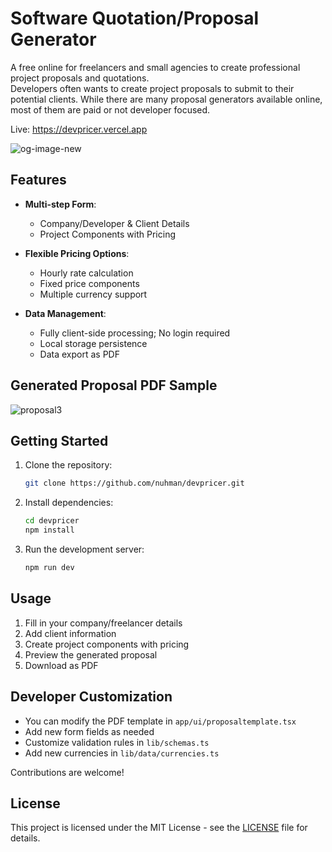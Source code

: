 # Software Quotation/Proposal Generator
  
A free online for freelancers and small agencies to create professional project proposals and quotations.   
Developers often wants to create project proposals to submit to their potential clients. While there are many proposal generators available online, most of them are paid or not developer focused. 

Live:  https://devpricer.vercel.app  

![og-image-new](https://github.com/user-attachments/assets/ca6027fc-513b-4003-b7a2-ca2e98d05720)

## Features  

- **Multi-step Form**: 
  - Company/Developer & Client Details  
  - Project Components with Pricing  
  
- **Flexible Pricing Options**:
  - Hourly rate calculation
  - Fixed price components
  - Multiple currency support
  
- **Data Management**:  
  - Fully client-side processing; No login required
  - Local storage persistence
  - Data export as PDF  
   
## Generated Proposal PDF Sample  
   
![proposal3](https://github.com/user-attachments/assets/d12e2f46-b8ce-41d4-b327-b6a031813334)
  

## Getting Started

1. Clone the repository:
   ```bash
   git clone https://github.com/nuhman/devpricer.git
   ```

2. Install dependencies:
   ```bash
   cd devpricer
   npm install
   ```

3. Run the development server:
   ```bash
   npm run dev
   ```  

## Usage

1. Fill in your company/freelancer details
2. Add client information
3. Create project components with pricing
4. Preview the generated proposal
5. Download as PDF

## Developer Customization

- You can modify the PDF template in `app/ui/proposaltemplate.tsx`   
- Add new form fields as needed  
- Customize validation rules in `lib/schemas.ts`  
- Add new currencies in `lib/data/currencies.ts`  
  
Contributions are welcome!  

## License

This project is licensed under the MIT License - see the [LICENSE](LICENSE) file for details.



